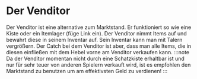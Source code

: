 # Der Venditor
Der Venditor ist eine alternative zum Marktstand. Er funktioniert so wie eine Kiste oder ein Itemlager (füge Link ein). Der Venditor nimmt Items auf und bewahrt diese in seinem Inventar auf. Sein Inventar kann man mit Talern vergrößern. Der Catch bei dem Venditor ist aber, dass man alle Items, die in diesen einfließen mit dem Hebel vorne am Venditor verkaufen kann.
:::note
Da der Venditor momentan nicht durch eine Schatzkiste erhaltbar ist und nur für sehr teuer von anderen Spielern verkauft wird, ist es empfohlen den Marktstand zu benutzen um am effektivsten Geld zu verdienen!
:::